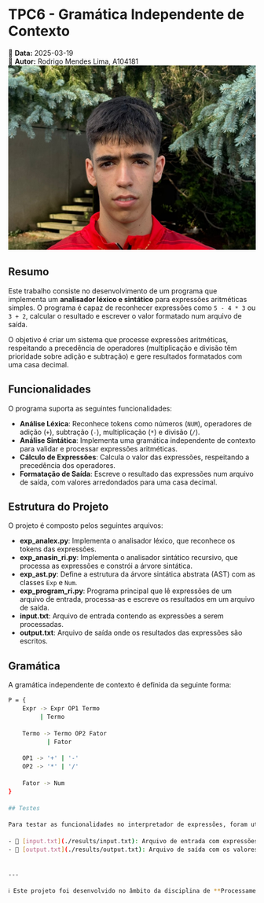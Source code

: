 # TPC6 - Gramática Independente de Contexto

📅 **Data:** 2025-03-19  
👤 **Autor:** Rodrigo Mendes Lima, A104181  
![Foto](../Images/foto.jpg)  

## Resumo

Este trabalho consiste no desenvolvimento de um programa que implementa um **analisador léxico e sintático** para expressões aritméticas simples. O programa é capaz de reconhecer expressões como `5 - 4 * 3` ou `3 + 2`, calcular o resultado e escrever o valor formatado num arquivo de saída. 

O objetivo é criar um sistema que processe expressões aritméticas, respeitando a precedência de operadores (multiplicação e divisão têm prioridade sobre adição e subtração) e gere resultados formatados com uma casa decimal.

## Funcionalidades

O programa suporta as seguintes funcionalidades:

- **Análise Léxica**: Reconhece tokens como números (`NUM`), operadores de adição (`+`), subtração (`-`), multiplicação (`*`) e divisão (`/`).
- **Análise Sintática**: Implementa uma gramática independente de contexto para validar e processar expressões aritméticas.
- **Cálculo de Expressões**: Calcula o valor das expressões, respeitando a precedência dos operadores.
- **Formatação de Saída**: Escreve o resultado das expressões num arquivo de saída, com valores arredondados para uma casa decimal.

## Estrutura do Projeto

O projeto é composto pelos seguintes arquivos:

- **exp_analex.py**: Implementa o analisador léxico, que reconhece os tokens das expressões.
- **exp_anasin_ri.py**: Implementa o analisador sintático recursivo, que processa as expressões e constrói a árvore sintática.
- **exp_ast.py**: Define a estrutura da árvore sintática abstrata (AST) com as classes `Exp` e `Num`.
- **exp_program_ri.py**: Programa principal que lê expressões de um arquivo de entrada, processa-as e escreve os resultados em um arquivo de saída.
- **input.txt**: Arquivo de entrada contendo as expressões a serem processadas.
- **output.txt**: Arquivo de saída onde os resultados das expressões são escritos.

## Gramática

A gramática independente de contexto é definida da seguinte forma:

```bash
P = {
    Expr -> Expr OP1 Termo
         | Termo

    Termo -> Termo OP2 Fator
           | Fator
    
    OP1 -> '+' | '-'
    OP2 -> '*' | '/'

    Fator -> Num
}

## Testes

Para testar as funcionalidades no interpretador de expressões, foram utilizados os seguintes ficheiros:

- 📄 [input.txt](./results/input.txt): Arquivo de entrada com expressões aritméticas para serem processadas.
- 📄 [output.txt](./results/output.txt): Arquivo de saída com os valores calculados pelo programa.


---

ℹ️ Este projeto foi desenvolvido no âmbito da disciplina de **Processamento de Linguagens** da **Universidade do Minho**.